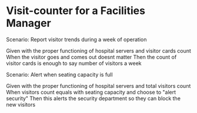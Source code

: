 # Visit-counter for a Facilities Manager

Scenario: Report visitor trends during a week of operation

  Given with the proper functioning of hospital servers and visitor cards count 
  When the visitor goes and comes out doesnt matter
  Then the count of visitor cards is enough to say number of visitors a week

Scenario: Alert when seating capacity is full

  Given with the proper functioning of hospital servers and total visitors count
  When visitors count equals with seating capacity and choose to "alert security"
  Then this alerts the security department so they can block the new visitors
